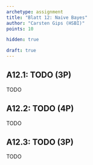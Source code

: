 ```yaml
---
archetype: assignment
title: "Blatt 12: Naive Bayes"
author: "Carsten Gips (HSBI)"
points: 10

hidden: true

draft: true
---
```




## A12.1: TODO (3P)

TODO



## A12.2: TODO (4P)

TODO



## A12.3: TODO (3P)

TODO
